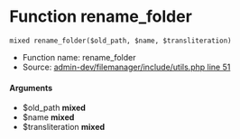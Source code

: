 Function rename_folder
===========================





    mixed rename_folder($old_path, $name, $transliteration)

* Function name: rename_folder
* Source: [admin-dev/filemanager/include/utils.php line 51](https://github.com/PrestaShop/PrestaShop/blob/1.6.1.1/admin-dev/filemanager/include/utils.php#L51)

#### Arguments
* $old_path **mixed**
* $name **mixed**
* $transliteration **mixed**

